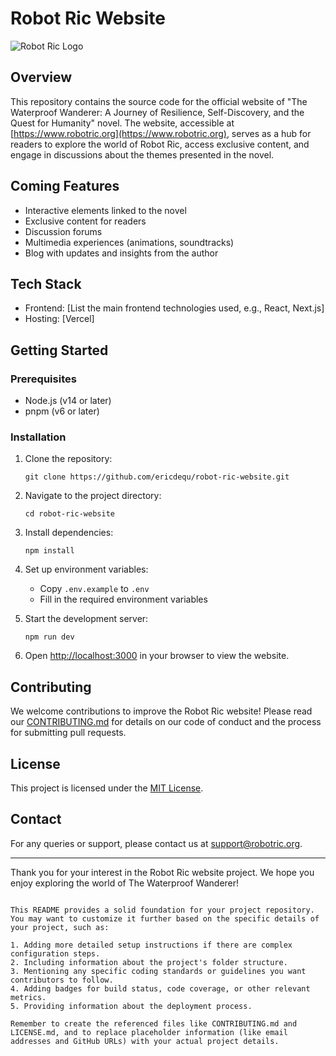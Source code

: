 # Robot Ric Website

![Robot Ric Logo](https://www.robotric.org/logo.webp)

## Overview

This repository contains the source code for the official website of "The Waterproof Wanderer: A Journey of Resilience, Self-Discovery, and the Quest for Humanity" novel. The website, accessible at [https://www.robotric.org](https://www.robotric.org), serves as a hub for readers to explore the world of Robot Ric, access exclusive content, and engage in discussions about the themes presented in the novel.

## Coming Features

- Interactive elements linked to the novel
- Exclusive content for readers
- Discussion forums
- Multimedia experiences (animations, soundtracks)
- Blog with updates and insights from the author

## Tech Stack

- Frontend: [List the main frontend technologies used, e.g., React, Next.js]
- Hosting: [Vercel]

## Getting Started

### Prerequisites

- Node.js (v14 or later)
- pnpm (v6 or later)


### Installation

1. Clone the repository:
   ```
   git clone https://github.com/ericdequ/robot-ric-website.git
   ```

2. Navigate to the project directory:
   ```
   cd robot-ric-website
   ```

3. Install dependencies:
   ```
   npm install
   ```

4. Set up environment variables:
   - Copy `.env.example` to `.env`
   - Fill in the required environment variables

5. Start the development server:
   ```
   npm run dev
   ```

6. Open [http://localhost:3000](http://localhost:3000) in your browser to view the website.

## Contributing

We welcome contributions to improve the Robot Ric website! Please read our [CONTRIBUTING.md](CONTRIBUTING.md) for details on our code of conduct and the process for submitting pull requests.

## License

This project is licensed under the [MIT License](LICENSE.md).

## Contact

For any queries or support, please contact us at [support@robotric.org](mailto:support@robotric.org).

---

Thank you for your interest in the Robot Ric website project. We hope you enjoy exploring the world of The Waterproof Wanderer!
```

This README provides a solid foundation for your project repository. You may want to customize it further based on the specific details of your project, such as:

1. Adding more detailed setup instructions if there are complex configuration steps.
2. Including information about the project's folder structure.
3. Mentioning any specific coding standards or guidelines you want contributors to follow.
4. Adding badges for build status, code coverage, or other relevant metrics.
5. Providing information about the deployment process.

Remember to create the referenced files like CONTRIBUTING.md and LICENSE.md, and to replace placeholder information (like email addresses and GitHub URLs) with your actual project details.